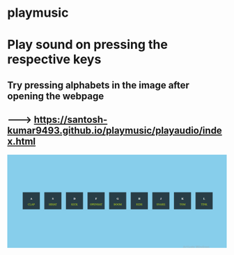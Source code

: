# playmusic

# Play sound on pressing the respective keys 
## Try pressing alphabets in the image after opening the webpage
## ---> https://santosh-kumar9493.github.io/playmusic/playaudio/index.html
![alt text](https://github.com/santosh-kumar9493/playmusic/blob/main/screenshot.PNG)
